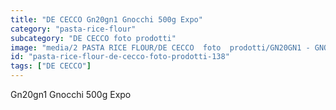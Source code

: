 ```yaml
---
title: "DE CECCO Gn20gn1 Gnocchi 500g Expo"
category: "pasta-rice-flour"
subcategory: "DE CECCO foto prodotti"
image: "media/2 PASTA RICE FLOUR/DE CECCO  foto  prodotti/GN20GN1 - GNOCCHI 500G - EXPO.jpg"
id: "pasta-rice-flour-de-cecco-foto-prodotti-138"
tags: ["DE CECCO"]
---
```


Gn20gn1 Gnocchi 500g Expo
